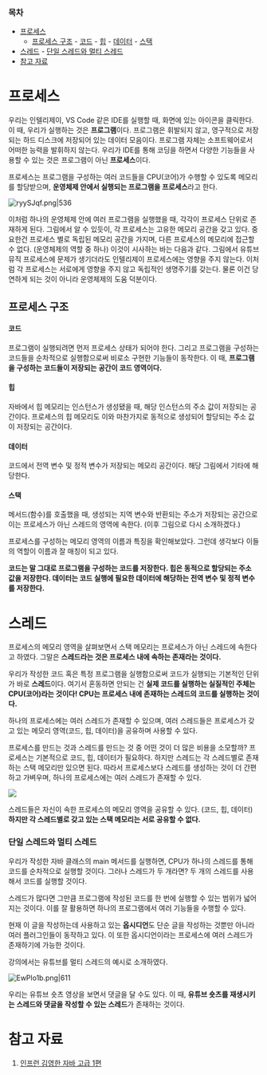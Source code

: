 ### **목차**
- [프로세스](#프로세스)
    - [프로세스 구조](#프로세스-구조)
            - [코드](#코드)
            - [힙](#힙)
            - [데이터](#데이터)
            - [스택](#스택)
- [스레드](#스레드)
        - [단일 스레드와 멀티 스레드](#단일-스레드와-멀티-스레드)
- [참고 자료](#참고-자료)

# 프로세스

우리는 인텔리제이, VS Code 같은 IDE를 실행할 때, 화면에 있는 아이콘을 클릭한다.
이 때, 우리가 실행하는 것은 **프로그램**이다. 프로그램은 휘발되지 않고, 영구적으로 저장되는
하드 디스크에 저장되어 있는 데이터 모음이다. 프로그램 자체는 소프트웨어로서 어떠한 능력을
발휘하지 않는다. 우리가 IDE를 통해 코딩을 하면서 다양한 기능들을 사용할 수 있는 것은
프로그램이 아닌 **프로세스**이다.

프로세스는 프로그램을 구성하는 여러 코드들을 CPU(코어)가 수행할 수 있도록 메모리를
할당받으며, **운영체제 안에서 실행되는 프로그램을 프로세스**라고 한다.

![ryySJqf.png|536](https://i.imgur.com/ryySJqf.png)

이처럼 하나의 운영체제 안에 여러 프로그램을 실행했을 때, 각각이 프로세스 단위로 존재하게 된다.
그림에서 알 수 있듯이, 각 프로세스는 고유한 메모리 공간을 갖고 있다.
중요한건 프로세스 별로 독립된 메모리 공간을 가지며, 다른 프로세스의 메모리에 접근할 수 없다. (운영체제의 역할 중 하나)
이것이 시사하는 바는 다음과 같다. 그림에서 유튜브 뮤직 프로세스에 문제가 생기더라도
인텔리제이 프로세스에는 영향을 주지 않는다. 이처럼 각 프로세스는 서로에게 영향을 주지 않고
독립적인 생명주기를 갖는다. 물론 이건 당연하게 되는 것이 아니라 운영체제의 도움 덕분이다.

## 프로세스 구조
#### 코드
프로그램이 실행되려면 먼저 프로세스 상태가 되어야 한다. 그리고 프로그램을 구성하는 코드들을
순차적으로 실행함으로써 비로소 구현한 기능들이 동작한다. 이 때, **프로그램을 구성하는 코드들이 저장되는 공간이 코드 영역이다.**
#### 힙
자바에서 힙 메모리는 인스턴스가 생성됐을 때, 해당 인스턴스의 주소 값이 저장되는 공간이다.
프로세스의 힙 메모리도 이와 마찬가지로 동적으로 생성되어 할당되는 주소 값이 저장되는 공간이다.
#### 데이터
코드에서 전역 변수 및 정적 변수가 저장되는 메모리 공간이다. 해당 그림에서 기타에 해당한다.
#### 스택
메서드(함수)를 호출했을 때, 생성되는 지역 변수와 반환되는 주소가 저장되는 공간으로 이는 프로세스가 아닌 스레드의 영역에 속한다. (이후 그림으로 다시 소개하겠다.)

프로세스를 구성하는 메모리 영역의 이름과 특징을 확인해보았다. 그런데 생각보다 이들의 역할이 이름과 잘 매칭이 되고 있다.

**코드는 말 그대로 프로그램을 구성하는 코드를 저장한다. 힙은 동적으로 할당되는 주소 값을 저장한다. 데이터는 코드 실행에 필요한 데이터에 해당하는 전역 변수 및 정적 변수를 저장한다.**

# 스레드

프로세스의 메모리 영역을 살펴보면서 스택 메모리는 프로세스가 아닌 스레드에 속한다고 하였다.
그말은 **스레드라는 것은 프로세스 내에 속하는 존재라는 것이다.**

우리가 작성한 코드 혹은 특정 프로그램을 실행함으로써 코드가 실행되는 기본적인 단위가
바로 **스레드**이다. 여기서 혼동하면 안되는 건 **실제 코드를 실행하는 실질적인 주체는 CPU(코어)라는 것이다! CPU는 프로세스 내에 존재하는 스레드의 코드를 실행하는 것이다.**

하나의 프로세스에는 여러 스레드가 존재할 수 있으며, 여러 스레드들은 프로세스가 갖고 있는 메모리 영역(코드, 힙, 데이터)을 공유하며 사용할 수 있다.

프로세스를 만드는 것과 스레드를 만드는 것 중 어떤 것이 더 많은 비용을 소모할까?
프로세스는 기본적으로 코드, 힙, 데이터가 필요하다. 하지만 스레드는 각 스레드별로 존재하는 스택 메모리만 있으면 된다. 따라서 프로세스보다 스레드를 생성하는 것이 더 간편하고 가벼우며,
하나의 프로세스에는 여러 스레드가 존재할 수 있다.

![](https://i.imgur.com/9yTQICb.png)

스레드들은 자신이 속한 프로세스의 메모리 영역을 공유할 수 있다. (코드, 힙, 데이터)
**하지만 각 스레드별로 갖고 있는 스택 메모리는 서로 공유할 수 없다.**

### 단일 스레드와 멀티 스레드

우리가 작성한 자바 클래스의 main 메서드를 실행하면, CPU가 하나의 스레드를 통해 코드를 순차적으로 실행할 것이다. 그러나 스레드가 두 개라면? 두 개의 스레드를 사용해서 코드를 실행할 것이다.

스레드가 많다면 그만큼 프로그램에 작성된 코드를 한 번에 실행할 수 있는 범위가 넓어지는 것이다. 이를 잘 활용하면 하나의 프로그램에서 여러 기능들을 수행할 수 있다.

현재 이 글을 작성하는데 사용하고 있는 **옵시디언**도 단순 글을 작성하는 것뿐만 아니라
여러 플러그인들이 동작하고 있다. 이 또한 옵시디언이라는 프로세스에 여러 스레드가
존재하기에 가능한 것이다.

강의에서는 유튜브를 멀티 스레드의 예시로 소개하였다.

![EwPlo1b.png|611](https://i.imgur.com/EwPlo1b.png)

우리는 유튜브 숏츠 영상을 보면서 댓글을 달 수도 있다.
이 때, **유튜브 숏츠를 재생시키는 스레드와 댓글을 작성할 수 있는 스레드**가 존재하는 것이다.

# 참고 자료
1. [인프런 김영한 자바 고급 1편](https://www.inflearn.com/course/%EA%B9%80%EC%98%81%ED%95%9C%EC%9D%98-%EC%8B%A4%EC%A0%84-%EC%9E%90%EB%B0%94-%EA%B3%A0%EA%B8%89-1/dashboard)
